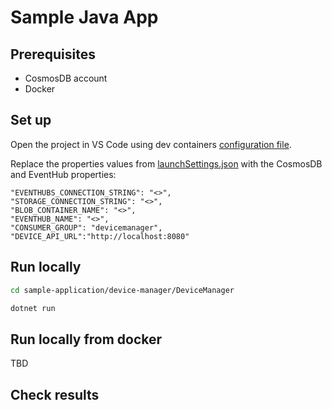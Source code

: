 # Sample Java App

## Prerequisites

* CosmosDB account
* Docker

## Set up

Open the project in VS Code using dev containers [configuration file](../../.devcontainer/devcontainer.json).

Replace the properties values from [launchSettings.json](Properties/launchSettings.json) with the CosmosDB and EventHub properties:

```text
"EVENTHUBS_CONNECTION_STRING": "<>",
"STORAGE_CONNECTION_STRING": "<>",
"BLOB_CONTAINER_NAME": "<>",
"EVENTHUB_NAME": "<>",
"CONSUMER_GROUP": "devicemanager",
"DEVICE_API_URL":"http://localhost:8080"
```

## Run locally 

```bash
cd sample-application/device-manager/DeviceManager

dotnet run
```

## Run locally from docker
TBD
## Check results
